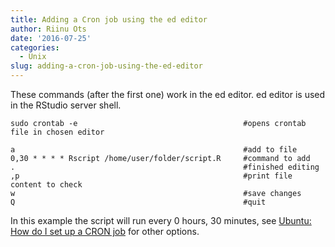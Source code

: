 ```yaml
---
title: Adding a Cron job using the ed editor
author: Riinu Ots
date: '2016-07-25'
categories:
  - Unix
slug: adding-a-cron-job-using-the-ed-editor
---
```


These commands (after the first one) work in the ed editor. ed editor is used in the RStudio server shell.

    sudo crontab -e                                     #opens crontab file in chosen editor

    a                                                   #add to file
    0,30 * * * * Rscript /home/user/folder/script.R     #command to add
    .                                                   #finished editing
    ,p                                                  #print file content to check
    w                                                   #save changes
    Q                                                   #quit

In this example the script will run every 0 hours, 30 minutes, see [Ubuntu: How do I set up a CRON job](http://askubuntu.com/questions/2368/how-do-i-set-up-a-cron-job) for other options.
